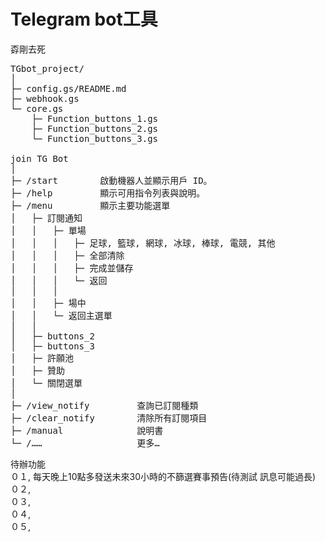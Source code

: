 # Telegram bot工具
孬剛去死

<pre style="white-space: pre-wrap; word-break: break-all;">
TGbot_project/               
│               
├─ config.gs/README.md                              
├─ webhook.gs                              
└─ core.gs                              
    ├─ Function_buttons_1.gs               
    ├─ Function_buttons_2.gs               
    └─ Function_buttons_3.gs               
               
join TG Bot               
│               
├─ /start        啟動機器人並顯示用戶 ID。               
├─ /help         顯示可用指令列表與說明。               
├─ /menu         顯示主要功能選單               
│   ├─ 訂​閱​通​知                                          
│   │   ├─ 單​場                                     
│   │   │   ├─ 足​球, 籃​球, 網​球, 冰​球, 棒​球, 電​競, 其​他 
│   │   │   ├─ 全​部​清​除                             
│   │   │   ├─ 完​成​並​儲​存                                  
│   │   │   └─ 返​回                               
│   │   │                                       
│   │   ├─ 場​中                                     
│   │   └─ 返​回​主​選​單                             
│   │                                           
│   ├─ buttons_2                                     
│   ├─ buttons_3                                     
│   ├─ 許​願​池                                       
│   ├─ 贊​助                                           
│   └─ 關​閉​選​單                                   
│                                               
├─ /view_notify         查詢已訂閱種類
├─ /clear_notify        清除所有訂閱項目
├─ /manual              說明書
└─ /……                  更多…
</pre>                               


待辦功能  
０１,   每天晚上10點多發送未來30小時的不篩選賽事預告(待測試 訊息可能過長)               
０２,   
０３,   
０４,   
０５,   
